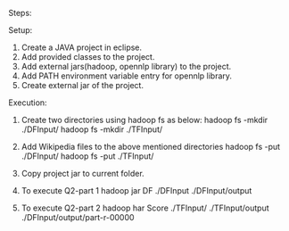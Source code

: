 Steps:

Setup:
1) Create a JAVA project in eclipse.
2) Add provided classes to the project.
3) Add external jars(hadoop, opennlp library) to the project.
4) Add PATH environment variable entry for opennlp library.
5) Create external jar of the project.

Execution:
1) Create two directories using hadoop fs as below:
	hadoop fs -mkdir ./DFInput/
	hadoop fs -mkdir ./TFInput/
	
2) Add Wikipedia files to the above mentioned directories
	hadoop fs -put <path-to-wikipedia-files> ./DFInput/
	hadoop fs -put <path-to-wikipedia-files> ./TFInput/

3) Copy project jar to current folder.

4) To execute Q2-part 1
	hadoop jar <jar-file-name> DF ./DFInput ./DFInput/output

5) To execute Q2-part 2
	hadoop har <jar-file-name> Score ./TFInput/ ./TFInput/output ./DFInput/output/part-r-00000
	
